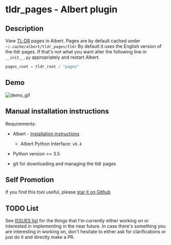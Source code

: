 # tldr_pages - Albert plugin

## Description

View [TL;DR](https://github.com/tldr-pages/tldr) pages in Albert. Pages are by
default cached under `~/.cache/albert/tldr_pages/tldr` By default it uses the
English version of the tldr pages. If that's not what you want alter the
following line in `__init__.py` appropriately and restart Albert.

```python
pages_root = tldr_root / "pages"
```

## Demo

![demo_gif](https://github.com/bergercookie/awesome-albert-plugins/blob/master/misc/tldr.gif)

## Manual installation instructions

Requirements:

- Albert - [Installation instructions](https://albertlauncher.github.io/docs/installing/)
    - Albert Python Interface: ``v0.4``

- Python version >= 3.5

- git for downloading and managing the tldr pages

## Self Promotion

If you find this tool useful, please [star it on Github](https://github.com/bergercookie/awesome-albert-plugins)

## TODO List

See [ISSUES list](https://github.com/bergercookie/awesome-albert-plugins/issues) for the things that
I'm currently either working on or interested in implementing in the near
future. In case there's something you are interesting in working on, don't
hesitate to either ask for clarifications or just do it and directly make a PR.

